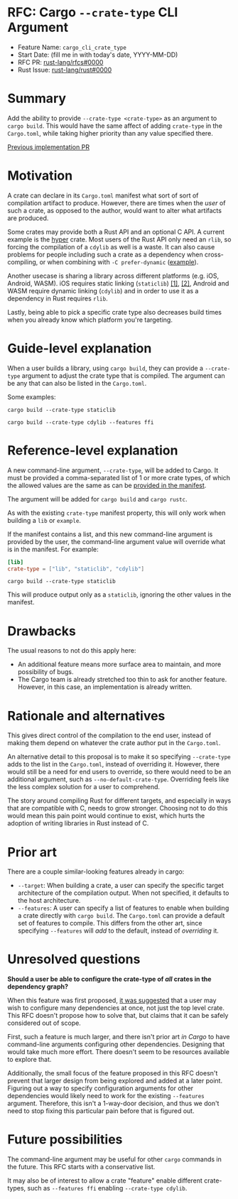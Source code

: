 # RFC: Cargo `--crate-type` CLI Argument

- Feature Name: `cargo_cli_crate_type`
- Start Date: (fill me in with today's date, YYYY-MM-DD)
- RFC PR: [rust-lang/rfcs#0000](https://github.com/rust-lang/rfcs/pull/0000)
- Rust Issue: [rust-lang/rust#0000](https://github.com/rust-lang/rust/issues/0000)

# Summary
[summary]: #summary

Add the ability to provide `--crate-type <crate-type>` as an argument to `cargo build`. This would have the same affect of adding `crate-type` in the `Cargo.toml`, while taking higher priority than any value specified there.

[Previous implementation PR](https://github.com/rust-lang/cargo/pull/8789)

# Motivation
[motivation]: #motivation

A crate can declare in its `Cargo.toml` manifest what sort of sort of compilation artifact to produce. However, there are times when the *user* of such a crate, as opposed to the author, would want to alter what artifacts are produced.

Some crates may provide both a Rust API and an optional C API. A current example is the [hyper](https://github.com/hyperium/hyper) crate. Most users of the Rust API only need an `rlib`, so forcing the compilation of a `cdylib` as well is a waste. It can also cause problems for people including such a crate as a dependency when cross-compiling, or when combining with `-C prefer-dynamic` ([example](https://github.com/rust-lang/rust/issues/82151)).

Another usecase is sharing a library across different platforms (e.g. iOS, Android, WASM). iOS requires static linking (`staticlib`) [[1]](https://github.com/rust-lang/cargo/issues/4881#issuecomment-732751642), [[2]](https://github.com/rust-lang/rust/pull/77716), Android and WASM require dynamic linking (`cdylib`) and in order to use it as a dependency in Rust requires `rlib`.

Lastly, being able to pick a specific crate type also decreases build times when you already know which platform you're targeting.

# Guide-level explanation
[guide-level-explanation]: #guide-level-explanation

When a user builds a library, using `cargo build`, they can provide a `--crate-type` argument to adjust the crate type that is compiled. The argument can be any that can also be listed in the `Cargo.toml`.

Some examples:

```shell
cargo build --crate-type staticlib

cargo build --crate-type cdylib --features ffi
```

# Reference-level explanation
[reference-level-explanation]: #reference-level-explanation

A new command-line argument, `--crate-type`, will be added to Cargo. It must be provided a comma-separated list of 1 or more crate types, of which the allowed values are the same as can be [provided in the manifest](https://doc.rust-lang.org/cargo/reference/cargo-targets.html#the-crate-type-field).

The argument will be added for `cargo build` and `cargo rustc`.

As with the existing `crate-type` manifest property, this will only work when building a `lib` or `example`.

If the manifest contains a list, and this new command-line argument is provided by the user, the command-line argument value will override what is in the manifest. For example:

```toml
[lib]
crate-type = ["lib", "staticlib", "cdylib"]
```

```shell
cargo build --crate-type staticlib
```

This will produce output only as a `staticlib`, ignoring the other values in the manifest.

# Drawbacks
[drawbacks]: #drawbacks

The usual reasons to not do this apply here:

- An additional feature means more surface area to maintain, and more possibility of bugs.
- The Cargo team is already stretched too thin to ask for another feature. However, in this case, an implementation is already written.

# Rationale and alternatives
[rationale-and-alternatives]: #rationale-and-alternatives

This gives direct control of the compilation to the end user, instead of making them depend on whatever the crate author put in the `Cargo.toml`.

An alternative detail to this proposal is to make it so specifying `--crate-type` adds to the list in the `Cargo.toml`, instead of overriding it. However, there would still be a need for end users to override, so there would need to be an additional argument, such as `--no-default-crate-type`. Overriding feels like the less complex solution for a user to comprehend.

The story around compiling Rust for different targets, and especially in ways that are compatible with C, needs to grow stronger. Choosing not to do this would mean this pain point would continue to exist, which hurts the adoption of writing libraries in Rust instead of C.

# Prior art
[prior-art]: #prior-art

There are a couple similar-looking features already in cargo:

- `--target`: When building a crate, a user can specify the specific target architecture of the compilation output. When not specified, it defaults to the host architecture.
- `--features`: A user can specify a list of features to enable when building a crate directly with `cargo build`. The `Cargo.toml` can provide a default set of features to compile. This differs from the other art, since specifying `--features` will *add* to the default, instead of *overriding* it.

# Unresolved questions
[unresolved-questions]: #unresolved-questions

**Should a user be able to configure the crate-type of _all_ crates in the dependency graph?**

When this feature was first proposed, [it was suggested](https://github.com/rust-lang/cargo/pull/8789#issuecomment-713161246) that a user may wish to configure many dependencies at once, not just the top level crate. This RFC doesn't propose how to solve that, but claims that it can be safely considered out of scope.

First, such a feature is much larger, and there isn't prior art *in Cargo* to have command-line arguments configuring other dependencies. Designing that would take much more effort. There doesn't seem to be resources available to explore that.

Additionally, the small focus of the feature proposed in this RFC doesn't prevent that larger design from being explored and added at a later point. Figuring out a way to specify configuration arguments for other dependencies would likely need to work for the existing `--features` argument. Therefore, this isn't a 1-way-door decision, and thus we don't need to stop fixing this particular pain before that is figured out.

# Future possibilities
[future-possibilities]: #future-possibilities

The command-line argument may be useful for other `cargo` commands in the future. This RFC starts with a conservative list.

It may also be of interest to allow a crate "feature" enable different crate-types, such as `--features ffi` enabling `--crate-type cdylib`.
